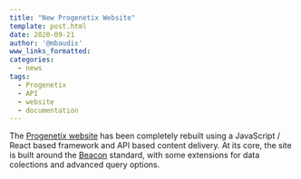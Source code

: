 ```yaml
---
title: "New Progenetix Website"
template: post.html
date: 2020-09-21
author: '@mbaudis'
www_links_formatted:
categories:
  - news
tags:
  - Progenetix
  - API
  - website
  - documentation
---
```



The [Progenetix website](http:progenetix.org) has been completely rebuilt using a JavaScript / React based framework and API based content delivery. At its core, the site is built around the [Beacon](http://beacon-project.io) standard, with
some extensions for data colections and advanced query options.

